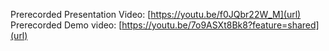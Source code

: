 Prerecorded Presentation Video: [https://youtu.be/f0JQbr22W_M](url)
Prerecorded Demo video: [https://youtu.be/7o9ASXt8Bk8?feature=shared](url)
